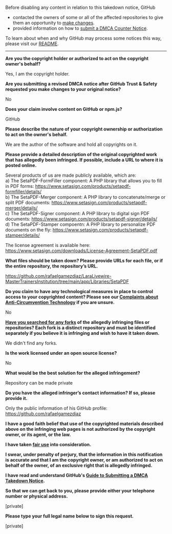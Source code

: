 Before disabling any content in relation to this takedown notice, GitHub
- contacted the owners of some or all of the affected repositories to give them an opportunity to [make changes](https://docs.github.com/en/github/site-policy/dmca-takedown-policy#a-how-does-this-actually-work).
- provided information on how to [submit a DMCA Counter Notice](https://docs.github.com/en/articles/guide-to-submitting-a-dmca-counter-notice).

To learn about when and why GitHub may process some notices this way, please visit our [README](https://github.com/github/dmca/blob/master/README.md#anatomy-of-a-takedown-notice).

---

**Are you the copyright holder or authorized to act on the copyright owner's behalf?**

Yes, I am the copyright holder.

**Are you submitting a revised DMCA notice after GitHub Trust & Safety requested you make changes to your original notice?**

No

**Does your claim involve content on GitHub or npm.js?**

GitHub

**Please describe the nature of your copyright ownership or authorization to act on the owner's behalf.**

We are the author of the software and hold all copyrights on it.

**Please provide a detailed description of the original copyrighted work that has allegedly been infringed. If possible, include a URL to where it is posted online.**

Several products of us are made publicly available, which are:  
a) The SetaPDF-FormFiller component: A PHP library that allows you to fill in PDF forms: https://www.setasign.com/products/setapdf-formfiller/details/  
b) The SetaPDF-Merger component: A PHP library to concatenate/merge or split PDF documents: https://www.setasign.com/products/setapdf-merger/details/  
c) The SetaPDF-Signer component: A PHP library to digital sign PDF documents: https://www.setasign.com/products/setapdf-signer/details/  
d) The SetaPDF-Stamper compoentn: A PHP library to personalize PDF documents on the fly: https://www.setasign.com/products/setapdf-stamper/details/

The license agreement is available here: https://www.setasign.com/downloads/License-Agreement-SetaPDF.pdf

**What files should be taken down? Please provide URLs for each file, or if the entire repository, the repository’s URL.**

https://github.com/rafaelgamezdiaz/LaraLivewire-MasterTrainersInstitution/tree/main/app/Libraries/SetaPDF

**Do you claim to have any technological measures in place to control access to your copyrighted content? Please see our <a href="https://docs.github.com/articles/guide-to-submitting-a-dmca-takedown-notice#complaints-about-anti-circumvention-technology">Complaints about Anti-Circumvention Technology</a> if you are unsure.**

No

**<a href="https://docs.github.com/articles/dmca-takedown-policy#b-what-about-forks-or-whats-a-fork">Have you searched for any forks</a> of the allegedly infringing files or repositories? Each fork is a distinct repository and must be identified separately if you believe it is infringing and wish to have it taken down.**

We didn't find any forks.

**Is the work licensed under an open source license?**

No

**What would be the best solution for the alleged infringement?**

Repository can be made private

**Do you have the alleged infringer’s contact information? If so, please provide it.**

Only the public information of his GitHub profile: https://github.com/rafaelgamezdiaz

**I have a good faith belief that use of the copyrighted materials described above on the infringing web pages is not authorized by the copyright owner, or its agent, or the law.**

**I have taken <a href="https://www.lumendatabase.org/topics/22">fair use</a> into consideration.**

**I swear, under penalty of perjury, that the information in this notification is accurate and that I am the copyright owner, or am authorized to act on behalf of the owner, of an exclusive right that is allegedly infringed.**

**I have read and understand GitHub's <a href="https://docs.github.com/articles/guide-to-submitting-a-dmca-takedown-notice/">Guide to Submitting a DMCA Takedown Notice</a>.**

**So that we can get back to you, please provide either your telephone number or physical address.**

[private]

**Please type your full legal name below to sign this request.**

[private]
